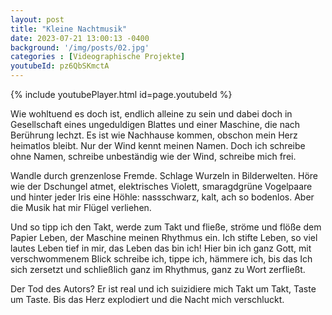 ```yaml
---
layout: post
title: "Kleine Nachtmusik"
date: 2023-07-21 13:00:13 -0400
background: '/img/posts/02.jpg'
categories : [Videographische Projekte]
youtubeId: pz6QbSKmctA
---
```

{% include youtubePlayer.html id=page.youtubeId %}



<p>Wie wohltuend es doch ist, endlich alleine zu sein und dabei doch in Gesellschaft eines
ungeduldigen Blattes und einer Maschine, die nach Berührung lechzt. Es ist wie Nachhause
kommen, obschon mein Herz heimatlos bleibt. Nur der Wind kennt meinen Namen. Doch ich
schreibe ohne Namen, schreibe unbeständig wie der Wind, schreibe mich frei.</p>

<p>Wandle durch grenzenlose Fremde. Schlage Wurzeln in Bilderwelten. Höre wie der Dschungel
atmet, elektrisches Violett, smaragdgrüne Vogelpaare und hinter jeder Iris eine Höhle:
nassschwarz, kalt, ach so bodenlos. Aber die Musik hat mir Flügel verliehen.</p>

<p>Und so tipp ich den Takt, werde zum Takt und fließe, ströme und flöße dem Papier Leben, der
Maschine meinen Rhythmus ein. Ich stifte Leben, so viel lautes Leben tief in mir, das Leben das bin ich! Hier bin ich ganz Gott, mit verschwommenem Blick schreibe ich, tippe ich, hämmere
ich, bis das Ich sich zersetzt und schließlich ganz im Rhythmus, ganz zu Wort zerfließt.</p>

<p>Der Tod des Autors? Er ist real und ich suizidiere mich Takt um Takt, Taste um Taste. Bis das Herz explodiert und die Nacht mich verschluckt.</p>